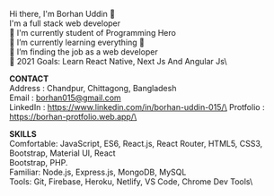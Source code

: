 Hi there, I'm Borhan Uddin 👋\
I'm a full stack web developer\
🔭 I'm currently student of Programming Hero\
🌱 I’m currently learning everything 🤣\
👯 I’m finding the job as a web developer\
🥅 2021 Goals: Learn React Native, Next Js And Angular Js\

**CONTACT**\
Address   : Chandpur, Chittagong, Bangladesh\
Email     : borhan015@gmail.com\
LinkedIn  : https://www.linkedin.com/in/borhan-uddin-015/\
Protfolio : https://borhan-protfolio.web.app/\

**SKILLS**\
Comfortable: JavaScript, ES6, React.js, React Router, HTML5, CSS3, Bootstrap, Material UI, React\
Bootstrap, PHP.\
Familiar: Node.js, Express.js, MongoDB, MySQL\
Tools: Git, Firebase, Heroku, Netlify, VS Code, Chrome Dev Tools\
